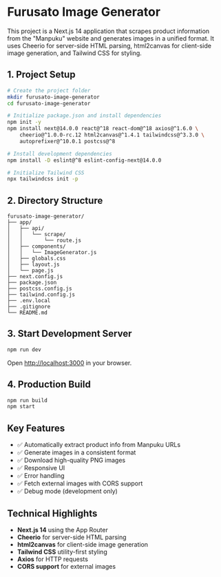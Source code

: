 # Furusato Image Generator

This project is a Next.js 14 application that scrapes product information from the "Manpuku" website and generates images in a unified format. It uses Cheerio for server-side HTML parsing, html2canvas for client-side image generation, and Tailwind CSS for styling.

## 1. Project Setup

```bash
# Create the project folder
mkdir furusato-image-generator
cd furusato-image-generator

# Initialize package.json and install dependencies
npm init -y
npm install next@14.0.0 react@^18 react-dom@^18 axios@^1.6.0 \
    cheerio@^1.0.0-rc.12 html2canvas@^1.4.1 tailwindcss@^3.3.0 \
    autoprefixer@^10.0.1 postcss@^8

# Install development dependencies
npm install -D eslint@^8 eslint-config-next@14.0.0

# Initialize Tailwind CSS
npx tailwindcss init -p
```

## 2. Directory Structure

```
furusato-image-generator/
├── app/
│   ├── api/
│   │   └── scrape/
│   │       └── route.js
│   ├── components/
│   │   └── ImageGenerator.js
│   ├── globals.css
│   ├── layout.js
│   └── page.js
├── next.config.js
├── package.json
├── postcss.config.js
├── tailwind.config.js
├── .env.local
├── .gitignore
└── README.md
```

## 3. Start Development Server

```bash
npm run dev
```

Open <http://localhost:3000> in your browser.

## 4. Production Build

```bash
npm run build
npm start
```

## Key Features

- ✅ Automatically extract product info from Manpuku URLs
- ✅ Generate images in a consistent format
- ✅ Download high-quality PNG images
- ✅ Responsive UI
- ✅ Error handling
- ✅ Fetch external images with CORS support
- ✅ Debug mode (development only)

## Technical Highlights

- **Next.js 14** using the App Router
- **Cheerio** for server-side HTML parsing
- **html2canvas** for client-side image generation
- **Tailwind CSS** utility-first styling
- **Axios** for HTTP requests
- **CORS support** for external images
